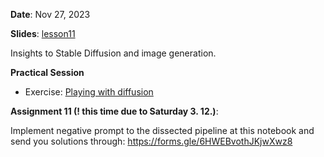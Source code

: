 **Date**: Nov 27, 2023

**Slides**: [lesson11](https://docs.google.com/presentation/d/1TlSBdUqXW7sWr2V-q_vY7tFHLJUnqAoFxnT2z_WMx14/edit?usp=sharing)

Insights to Stable Diffusion and image generation.

**Practical Session**

* Exercise: [Playing with diffusion](stable_diffusion_exercise.ipynb)

**Assignment 11 (! this time due to Saturday 3. 12.)**:

Implement negative prompt to the dissected pipeline at this notebook and send you solutions through: https://forms.gle/6HWEBvothJKjwXwz8

